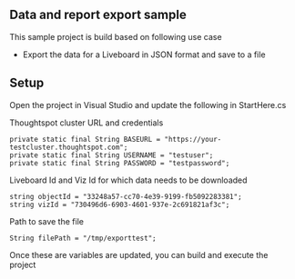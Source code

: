 ## Data and report export sample

This sample project is build based on following use case
 - Export the data for a Liveboard in JSON format and save to a file

## Setup

Open the project in Visual Studio and update the following in StartHere.cs

Thoughtspot cluster URL and credentials

```
private static final String BASEURL = "https://your-testcluster.thoughtspot.com";
private static final String USERNAME = "testuser";
private static final String PASSWORD = "testpassword";
```

Liveboard Id and Viz Id for which data needs to be downloaded

```
string objectId = "33248a57-cc70-4e39-9199-fb5092283381";
string vizId = "730496d6-6903-4601-937e-2c691821af3c";
```

Path to save the file

```
String filePath = "/tmp/exporttest";
```

Once these are variables are updated, you can build and execute the project
